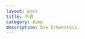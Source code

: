 ```yaml
---
layout: post
title: 不语
category: dump
description: Die Erkenntnis.
---
```


[Vakin]:    http://vakinge.github.io  "Vakin"
